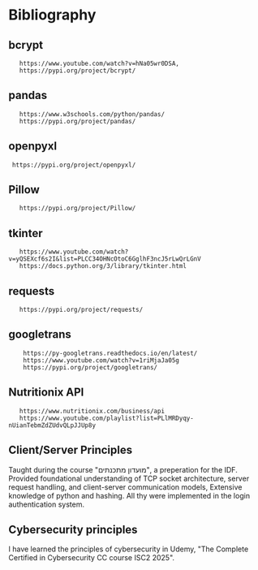# Bibliography

## bcrypt
```
   https://www.youtube.com/watch?v=hNa05wr0DSA, 
   https://pypi.org/project/bcrypt/
```
## pandas
 ```
    https://www.w3schools.com/python/pandas/
    https://pypi.org/project/pandas/
 ```

## openpyxl
  ```
   https://pypi.org/project/openpyxl/  
```

## Pillow
```
   https://pypi.org/project/Pillow/  
```

## tkinter
```
   https://www.youtube.com/watch?v=yQSEXcf6s2I&list=PLCC34OHNcOtoC6GglhF3ncJ5rLwQrLGnV
   https://docs.python.org/3/library/tkinter.html
```

## requests
```
   https://pypi.org/project/requests/
```

## googletrans
```
    https://py-googletrans.readthedocs.io/en/latest/
    https://www.youtube.com/watch?v=1riMjaJa05g
    https://pypi.org/project/googletrans/
```

## Nutritionix API 
```
   https://www.nutritionix.com/business/api
   https://www.youtube.com/playlist?list=PLlMRDyqy-nUianTebmZdZUdvQLpJJUp8y  
```   


## Client/Server Principles

Taught during the course "מועדון מתכנתים", a preperation for the IDF. 
Provided foundational understanding of TCP socket architecture, server request handling, and client-server communication models, Extensive knowledge of python and hashing. All thy were implemented in the login authentication system.


## Cybersecurity principles

I have learned the principles of cybersecurity in Udemy, "The Complete Certified in Cybersecurity CC course ISC2 2025". 
